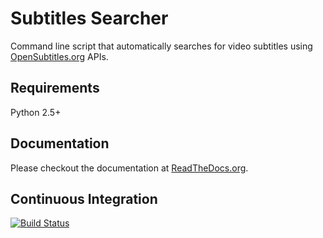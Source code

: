 Subtitles Searcher
==================

Command line script that automatically searches for video subtitles using [OpenSubtitles.org](http://www.opensubtitles.org) APIs. 
 
Requirements
------------

Python 2.5+

Documentation
-------------

Please checkout the documentation at [ReadTheDocs.org](https://ss.readthedocs.org/en/latest).

Continuous Integration
----------------------
[![Build Status](https://secure.travis-ci.org/nicoddemus/ss.png?branch=master)](http://travis-ci.org/nicoddemus/ss)